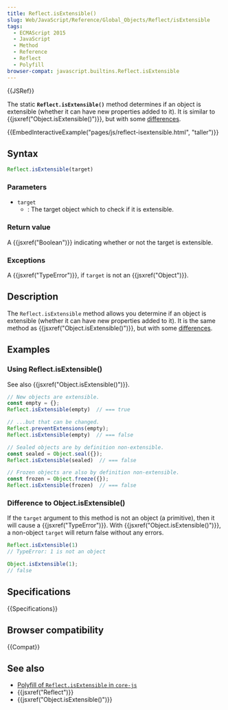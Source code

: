 ```yaml
---
title: Reflect.isExtensible()
slug: Web/JavaScript/Reference/Global_Objects/Reflect/isExtensible
tags:
  - ECMAScript 2015
  - JavaScript
  - Method
  - Reference
  - Reflect
  - Polyfill
browser-compat: javascript.builtins.Reflect.isExtensible
---
```

{{JSRef}}

The static
**`Reflect.isExtensible()`** method determines if an object is
extensible (whether it can have new properties added to it). It is similar to
{{jsxref("Object.isExtensible()")}}, but with some [differences](#difference_to_object.isextensible).

{{EmbedInteractiveExample("pages/js/reflect-isextensible.html", "taller")}}

## Syntax

```js
Reflect.isExtensible(target)
```

### Parameters

- `target`
  - : The target object which to check if it is extensible.

### Return value

A {{jsxref("Boolean")}} indicating whether or not the target is extensible.

### Exceptions

A {{jsxref("TypeError")}}, if `target` is not an {{jsxref("Object")}}.

## Description

The `Reflect.isExtensible` method allows you determine if an object is
extensible (whether it can have new properties added to it). It is the same method as
{{jsxref("Object.isExtensible()")}}, but with some [differences](#difference_to_object.isextensible).

## Examples

### Using Reflect.isExtensible()

See also {{jsxref("Object.isExtensible()")}}.

```js
// New objects are extensible.
const empty = {};
Reflect.isExtensible(empty)  // === true

// ...but that can be changed.
Reflect.preventExtensions(empty);
Reflect.isExtensible(empty)  // === false

// Sealed objects are by definition non-extensible.
const sealed = Object.seal({});
Reflect.isExtensible(sealed)  // === false

// Frozen objects are also by definition non-extensible.
const frozen = Object.freeze({});
Reflect.isExtensible(frozen)  // === false
```

### Difference to Object.isExtensible()

If the `target` argument to this method is not an object (a
primitive), then it will cause a {{jsxref("TypeError")}}. With
{{jsxref("Object.isExtensible()")}}, a non-object `target` will return false without any errors.

```js
Reflect.isExtensible(1)
// TypeError: 1 is not an object

Object.isExtensible(1);
// false                         
```

## Specifications

{{Specifications}}

## Browser compatibility

{{Compat}}

## See also

- [Polyfill of `Reflect.isExtensible` in `core-js`](https://github.com/zloirock/core-js#ecmascript-reflect)
- {{jsxref("Reflect")}}
- {{jsxref("Object.isExtensible()")}}
